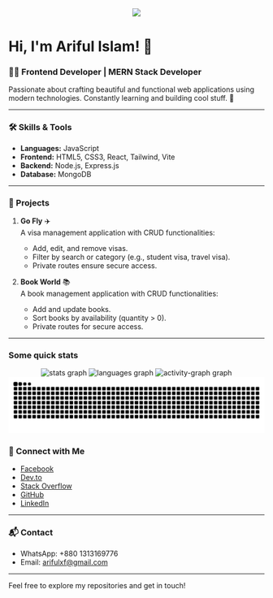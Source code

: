 <div align="center">
  <img height="256" src="https://i.ibb.co.com/m06tKhX/Blue-Corporate-Linkedin-Article-Cover-image.png"  />
</div>

###

# Hi, I'm Ariful Islam! 👋

### 👨‍💻 Frontend Developer | MERN Stack Developer

Passionate about crafting beautiful and functional web applications using modern technologies. Constantly learning and building cool stuff. 🚀

---

### 🛠️ Skills & Tools

- **Languages:** JavaScript  
- **Frontend:** HTML5, CSS3, React, Tailwind, Vite  
- **Backend:** Node.js, Express.js  
- **Database:** MongoDB  

---

### 🌟 Projects

1. **Go Fly** ✈️  
   A visa management application with CRUD functionalities:  
   - Add, edit, and remove visas.  
   - Filter by search or category (e.g., student visa, travel visa).  
   - Private routes ensure secure access.

2. **Book World** 📚  
   A book management application with CRUD functionalities:  
   - Add and update books.  
   - Sort books by availability (quantity > 0).  
   - Private routes for secure access.

---

<h3 align="left">Some quick stats</h3>

<div align="center">
  <img src="https://github-readme-stats.vercel.app/api?username=ariful97768&hide_title=false&hide_rank=false&show_icons=true&include_all_commits=true&count_private=true&disable_animations=false&theme=dracula&locale=en&hide_border=false&order=1" height="180" alt="stats graph"  />
  <img src="https://github-readme-stats.vercel.app/api/top-langs?username=ariful97768&locale=en&hide_title=false&layout=compact&card_width=320&langs_count=5&theme=dracula&hide_border=false&order=2" height="180" alt="languages graph"  />
  <img src="https://github-readme-activity-graph.vercel.app/graph?username=ariful97768&radius=16&theme=react&area=true&order=5" height="300" alt="activity-graph graph"  />
</div>

<img src="https://raw.githubusercontent.com/ariful97768/ariful97768/output/snake.svg" alt="Snake animation" />

### 🔗 Connect with Me

- [Facebook](https://www.facebook.com/)  
- [Dev.to](https://dev.to/ariful9776)  
- [Stack Overflow](https://stackoverflow.com/users/28558589/ariful-islam)  
- [GitHub](https://github.com/ariful97768)  
- [LinkedIn](https://www.linkedin.com/in/arifulxf)  

---

### 📬 Contact

- WhatsApp: +880 1313169776  
- Email: arifulxf@gmail.com  

---

Feel free to explore my repositories and get in touch!

